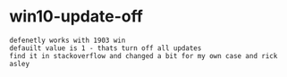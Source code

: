# win10-update-off
```
defenetly works with 1903 win
defauilt value is 1 - thats turn off all updates
find it in stackoverflow and changed a bit for my own case and rick asley
```
